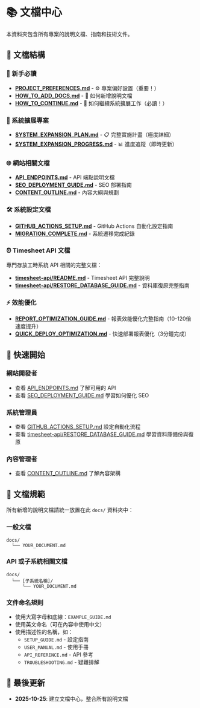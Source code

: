 # 📚 文檔中心

本資料夾包含所有專案的說明文檔、指南和技術文件。

## 📂 文檔結構

### 📖 新手必讀

- **[PROJECT_PREFERENCES.md](./PROJECT_PREFERENCES.md)** - ⚙️ 專案偏好設置（重要！）
- **[HOW_TO_ADD_DOCS.md](./HOW_TO_ADD_DOCS.md)** - 📝 如何新增說明文檔
- **[HOW_TO_CONTINUE.md](./HOW_TO_CONTINUE.md)** - 🔄 如何繼續系統擴展工作（必讀！）

### 🚀 系統擴展專案

- **[SYSTEM_EXPANSION_PLAN.md](./SYSTEM_EXPANSION_PLAN.md)** - 📋 完整實施計畫（極度詳細）
- **[SYSTEM_EXPANSION_PROGRESS.md](./SYSTEM_EXPANSION_PROGRESS.md)** - 📊 進度追蹤（即時更新）

### 🌐 網站相關文檔

- **[API_ENDPOINTS.md](./API_ENDPOINTS.md)** - API 端點說明文檔
- **[SEO_DEPLOYMENT_GUIDE.md](./SEO_DEPLOYMENT_GUIDE.md)** - SEO 部署指南
- **[CONTENT_OUTLINE.md](./CONTENT_OUTLINE.md)** - 內容大綱與規劃

### 🛠️ 系統設定文檔

- **[GITHUB_ACTIONS_SETUP.md](./GITHUB_ACTIONS_SETUP.md)** - GitHub Actions 自動化設定指南
- **[MIGRATION_COMPLETE.md](./MIGRATION_COMPLETE.md)** - 系統遷移完成紀錄

### ⏰ Timesheet API 文檔

專門存放工時系統 API 相關的完整文檔：

- **[timesheet-api/README.md](./timesheet-api/README.md)** - Timesheet API 完整說明
- **[timesheet-api/RESTORE_DATABASE_GUIDE.md](./timesheet-api/RESTORE_DATABASE_GUIDE.md)** - 資料庫復原完整指南

### ⚡ 效能優化

- **[REPORT_OPTIMIZATION_GUIDE.md](./REPORT_OPTIMIZATION_GUIDE.md)** - 報表效能優化完整指南（10-120倍速度提升）
- **[QUICK_DEPLOY_OPTIMIZATION.md](./QUICK_DEPLOY_OPTIMIZATION.md)** - 快速部署報表優化（3分鐘完成）

## 🚀 快速開始

### 網站開發者
- 查看 [API_ENDPOINTS.md](./API_ENDPOINTS.md) 了解可用的 API
- 查看 [SEO_DEPLOYMENT_GUIDE.md](./SEO_DEPLOYMENT_GUIDE.md) 學習如何優化 SEO

### 系統管理員
- 查看 [GITHUB_ACTIONS_SETUP.md](./GITHUB_ACTIONS_SETUP.md) 設定自動化流程
- 查看 [timesheet-api/RESTORE_DATABASE_GUIDE.md](./timesheet-api/RESTORE_DATABASE_GUIDE.md) 學習資料庫備份與復原

### 內容管理者
- 查看 [CONTENT_OUTLINE.md](./CONTENT_OUTLINE.md) 了解內容架構

## 📝 文檔規範

所有新增的說明文檔請統一放置在此 `docs/` 資料夾中：

### 一般文檔
```
docs/
  └── YOUR_DOCUMENT.md
```

### API 或子系統相關文檔
```
docs/
  └── [子系統名稱]/
      └── YOUR_DOCUMENT.md
```

### 文件命名規則
- 使用大寫字母和底線：`EXAMPLE_GUIDE.md`
- 使用英文命名（可在內容中使用中文）
- 使用描述性的名稱，如：
  - `SETUP_GUIDE.md` - 設定指南
  - `USER_MANUAL.md` - 使用手冊
  - `API_REFERENCE.md` - API 參考
  - `TROUBLESHOOTING.md` - 疑難排解

## 🔄 最後更新

- **2025-10-25**: 建立文檔中心，整合所有說明文檔


